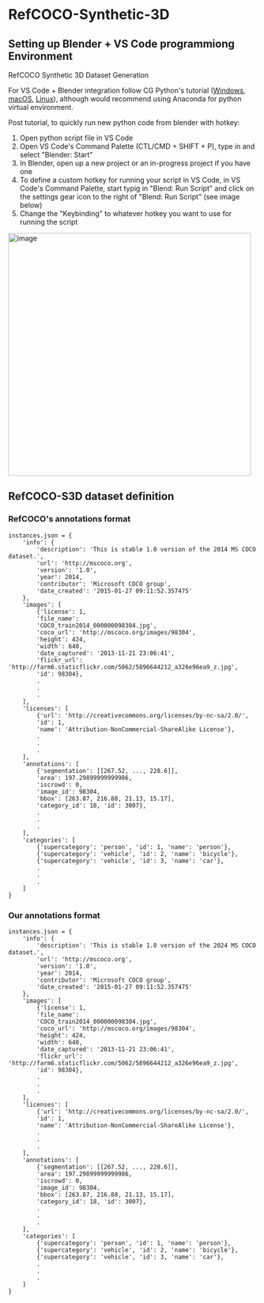 # RefCOCO-Synthetic-3D



## Setting up Blender + VS Code programmiong Environment
RefCOCO Synthetic 3D Dataset Generation

For VS Code + Blender integration follow CG Python's tutorial ([Windows](https://www.youtube.com/watch?v=YUytEtaVrrc), [macOS](https://www.youtube.com/watch?v=_0srGXAzBZE), [Linux](https://www.youtube.com/watch?v=zP0s1i9EXeM)), although would recommend using Anaconda for python virtual environment.

Post tutorial, to quickly run new python code from blender with hotkey:
1) Open python script file in VS Code
2) Open VS Code's Command Palette (CTL/CMD + SHIFT + P), type in and select "Blender: Start"
4) In Blender, open up a new project or an in-progress project if you have one
5) To define a custom hotkey for running your script in VS Code, in VS Code's Command Palette, start typig in "Blend: Run Script" and click on the settings gear icon to the right of "Blend: Run Script" (see image below)
6) Change the "Keybinding" to whatever hotkey you want to use for running the script

<img width="491" alt="image" src="https://github.com/BillyMazotti/RefCOCO-Synthetic-3D/assets/96280520/f1b812cc-f343-44e3-a23b-842ad9d4db7d">


## RefCOCO-S3D dataset definition 
### RefCOCO's annotations format
```
instances.json = {
    'info': {
        'description': 'This is stable 1.0 version of the 2014 MS COCO dataset.', 
        'url': 'http://mscoco.org', 
        'version': '1.0', 
        'year': 2014, 
        'contributor': 'Microsoft COCO group', 
        'date_created': '2015-01-27 09:11:52.357475'
    },
    'images': [
        {'license': 1, 
        'file_name': 
        'COCO_train2014_000000098304.jpg', 
        'coco_url': 'http://mscoco.org/images/98304', 
        'height': 424, 
        'width': 640, 
        'date_captured': '2013-11-21 23:06:41', 
        'flickr_url': 'http://farm6.staticflickr.com/5062/5896644212_a326e96ea9_z.jpg', 
        'id': 98304},
        .
        .
        .
    ],
    'licenses': [
        {'url': 'http://creativecommons.org/licenses/by-nc-sa/2.0/', 
        'id': 1, 
        'name': 'Attribution-NonCommercial-ShareAlike License'}, 
        .
        .
        .
    ],
    'annotations': [
        {'segmentation': [[267.52, ..., 228.6]], 
        'area': 197.29899999999986, 
        'iscrowd': 0, 
        'image_id': 98304, 
        'bbox': [263.87, 216.88, 21.13, 15.17], 
        'category_id': 18, 'id': 3007},
        .
        .
        .
    ], 
    'categories': [
        {'supercategory': 'person', 'id': 1, 'name': 'person'}, 
        {'supercategory': 'vehicle', 'id': 2, 'name': 'bicycle'}, 
        {'supercategory': 'vehicle', 'id': 3, 'name': 'car'}, 
        .
        .
        .
    ]
}
```

### Our annotations format
```
instances.json = {
    'info': {
        'description': 'This is stable 1.0 version of the 2024 MS COCO dataset.', 
        'url': 'http://mscoco.org', 
        'version': '1.0', 
        'year': 2014, 
        'contributor': 'Microsoft COCO group', 
        'date_created': '2015-01-27 09:11:52.357475'
    },
    'images': [
        {'license': 1, 
        'file_name': 
        'COCO_train2014_000000098304.jpg', 
        'coco_url': 'http://mscoco.org/images/98304', 
        'height': 424, 
        'width': 640, 
        'date_captured': '2013-11-21 23:06:41', 
        'flickr_url': 'http://farm6.staticflickr.com/5062/5896644212_a326e96ea9_z.jpg', 
        'id': 98304},
        .
        .
        .
    ],
    'licenses': [
        {'url': 'http://creativecommons.org/licenses/by-nc-sa/2.0/', 
        'id': 1, 
        'name': 'Attribution-NonCommercial-ShareAlike License'}, 
        .
        .
        .
    ],
    'annotations': [
        {'segmentation': [[267.52, ..., 228.6]], 
        'area': 197.29899999999986, 
        'iscrowd': 0, 
        'image_id': 98304, 
        'bbox': [263.87, 216.88, 21.13, 15.17], 
        'category_id': 18, 'id': 3007},
        .
        .
        .
    ], 
    'categories': [
        {'supercategory': 'person', 'id': 1, 'name': 'person'}, 
        {'supercategory': 'vehicle', 'id': 2, 'name': 'bicycle'}, 
        {'supercategory': 'vehicle', 'id': 3, 'name': 'car'}, 
        .
        .
        .
    ]
}
```
